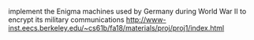 implement the Enigma machines used by Germany during World War II to encrypt its military communications 
http://www-inst.eecs.berkeley.edu/~cs61b/fa18/materials/proj/proj1/index.html
